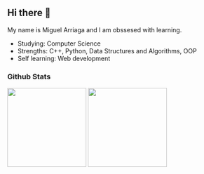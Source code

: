 ## Hi there 👋

My name is Miguel Arriaga and I am obssesed with learning.
- Studying: Computer Science
- Strengths: C++, Python, Data Structures and Algorithms, OOP
- Self learning: Web development

### Github Stats
<p>
  <img height="180em" src="https://github-readme-stats.vercel.app/api?username=marriagav&show_icons=true&hide_border=true&&count_private=true&include_all_commits=true&theme=react" />
  <img height="180em" src="https://github-readme-stats.vercel.app/api/top-langs/?username=marriagav&show_icons=true&hide_border=true&layout=compact&langs_count=8&theme=react"/>
</p>
